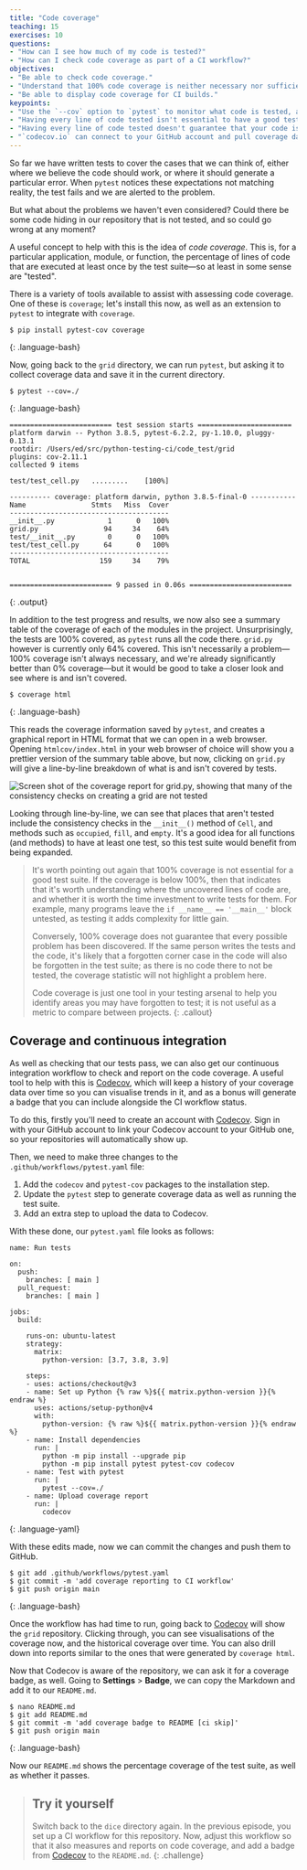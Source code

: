 ```yaml
---
title: "Code coverage"
teaching: 15
exercises: 10
questions:
- "How can I see how much of my code is tested?"
- "How can I check code coverage as part of a CI workflow?"
objectives:
- "Be able to check code coverage."
- "Understand that 100% code coverage is neither necessary nor sufficient for a good test suite."
- "Be able to display code coverage for CI builds."
keypoints:
- "Use the `--cov` option to `pytest` to monitor what code is tested, and then use `codecov` to report on the results."
- "Having every line of code tested isn't essential to have a good test suite&mdash;even one test is better than zero!"
- "Having every line of code tested doesn't guarantee that your code is bug free. In particular, edge cases and corner cases are often not guarded against."
- "`codecov.io` can connect to your GitHub account and pull coverage data to generate coverage reports from your CI workflows."
---
```


So far we have written tests to cover the cases that we can think of, either
where we believe the code should work, or where it should generate a particular
error. When `pytest` notices these expectations not matching reality, the test
fails and we are alerted to the problem.

But what about the problems we haven't even considered? Could there be some code
hiding in our repository that is not tested, and so could go wrong at any
moment?

A useful concept to help with this is the idea of _code coverage_. This is, for
a particular application, module, or function, the percentage of lines of code
that are executed at least once by the test suite&mdash;so at least in some
sense are "tested".

There is a variety of tools available to assist with assessing code coverage.
One of these is `coverage`; let's install this now, as well as an extension to
`pytest` to integrate with `coverage`.

~~~
$ pip install pytest-cov coverage
~~~
{: .language-bash}

Now, going back to the `grid` directory, we can run `pytest`, but asking it to
collect coverage data and save it in the current directory.

~~~
$ pytest --cov=./
~~~
{: .language-bash}

~~~
========================= test session starts =======================
platform darwin -- Python 3.8.5, pytest-6.2.2, py-1.10.0, pluggy-0.13.1
rootdir: /Users/ed/src/python-testing-ci/code_test/grid
plugins: cov-2.11.1
collected 9 items

test/test_cell.py   .........    [100%]

---------- coverage: platform darwin, python 3.8.5-final-0 -----------
Name                Stmts   Miss  Cover
---------------------------------------
__init__.py             1      0   100%
grid.py                94     34    64%
test/__init__.py        0      0   100%
test/test_cell.py      64      0   100%
---------------------------------------
TOTAL                 159     34    79%


========================= 9 passed in 0.06s =========================
~~~
{: .output}

In addition to the test progress and results, we now also see a summary table of
the coverage of each of the modules in the project. Unsurprisingly, the tests
are 100% covered, as `pytest` runs all the code there. `grid.py` however is
currently only 64% covered. This isn't necessarily a problem&mdash;100% coverage
isn't always necessary, and we're already significantly better than 0%
coverage&mdash;but it would be good to take a closer look and see where is and
isn't covered.

~~~
$ coverage html
~~~
{: .language-bash}

This reads the coverage information saved by `pytest`, and creates a graphical
report in HTML format that we can open in a web browser. Opening
`htmlcov/index.html` in your web browser of choice will show you a prettier
version of the summary table above, but now, clicking on `grid.py` will give a
line-by-line breakdown of what is and isn't covered by tests.

![Screen shot of the coverage report for grid.py, showing that many of the consistency checks on creating a grid are not tested](../fig/coverage-1.png)

Looking through line-by-line, we can see that places that aren't tested include
the consistency checks in the `__init__()` method of `Cell`, and methods such as
`occupied`, `fill`, and `empty`. It's a good idea for all functions (and
methods) to have at least one test, so this test suite would benefit from being
expanded.

> It's worth pointing out again that 100% coverage is not essential for a good
> test suite. If the coverage is below 100%, then that indicates that it's worth
> understanding where the uncovered lines of code are, and whether it is worth
> the time investment to write tests for them. For example, many programs leave
> the `if __name__ == '__main__'` block untested, as testing it adds complexity
> for little gain.
>
> Conversely, 100% coverage does not guarantee that every possible problem has
> been discovered. If the same person writes the tests and the code, it's likely
> that a forgotten corner case in the code will also be forgotten in the test
> suite; as there is no code there to not be tested, the coverage statistic will
> not highlight a problem here.
>
> Code coverage is just one tool in your testing arsenal to help you identify
> areas you may have forgotten to test; it is not useful as a metric to compare
> between projects.
{: .callout}


## Coverage and continuous integration

As well as checking that our tests pass, we can also get our continuous
integration workflow to check and report on the code coverage. A useful tool to
help with this is [Codecov][codecov], which will keep a history of your coverage
data over time so you can visualise trends in it, and as a bonus will generate a
badge that you can include alongside the CI workflow status.

To do this, firstly you'll need to create an account with [Codecov][codecov].
Sign in with your GitHub account to link your Codecov account to your GitHub
one, so your repositories will automatically show up.

Then, we need to make three changes to the `.github/workflows/pytest.yaml` file:

1. Add the `codecov` and `pytest-cov` packages to the installation step.
2. Update the `pytest` step to generate coverage data as well as running the test suite.
3. Add an extra step to upload the data to Codecov.

With these done, our `pytest.yaml` file looks as follows:

~~~
name: Run tests

on:
  push:
    branches: [ main ]
  pull_request:
    branches: [ main ]

jobs:
  build:

    runs-on: ubuntu-latest
    strategy:
      matrix:
        python-version: [3.7, 3.8, 3.9]

    steps:
    - uses: actions/checkout@v3
    - name: Set up Python {% raw %}${{ matrix.python-version }}{% endraw %}
      uses: actions/setup-python@v4
      with:
        python-version: {% raw %}${{ matrix.python-version }}{% endraw %}
    - name: Install dependencies
      run: |
        python -m pip install --upgrade pip
        python -m pip install pytest pytest-cov codecov
    - name: Test with pytest
      run: |
        pytest --cov=./
    - name: Upload coverage report
      run: |
        codecov
~~~
{: .language-yaml}

With these edits made, now we can commit the changes and push them to GitHub.

~~~
$ git add .github/workflows/pytest.yaml
$ git commit -m 'add coverage reporting to CI workflow'
$ git push origin main
~~~
{: .language-bash}

Once the workflow has had time to run, going back to [Codecov][codecov] will
show the `grid` repository. Clicking through, you can see visualisations of the
coverage now, and the historical coverage over time. You can also drill down
into reports similar to the ones that were generated by `coverage html`.

Now that Codecov is aware of the repository, we can ask it for a coverage badge,
as well. Going to **Settings** > **Badge**, we can copy the Markdown and add it
to our `README.md`.

~~~
$ nano README.md
$ git add README.md
$ git commit -m 'add coverage badge to README [ci skip]'
$ git push origin main
~~~
{: .language-bash}

Now our `README.md` shows the percentage coverage of the test suite, as well as whether it passes.

> ## Try it yourself
>
> Switch back to the `dice` directory again. In the previous episode, you set up
> a CI workflow for this repository. Now, adjust this workflow so that it also
> measures and reports on code coverage, and add a badge from [Codecov][codecov]
> to the `README.md`.
{: .challenge}


[codecov]: https://codecov.io
